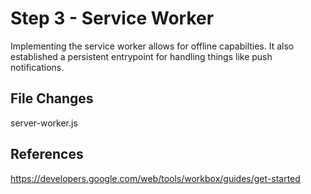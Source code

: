 # Step 3 - Service Worker
Implementing the service worker allows for offline capabilties.  It also established a persistent entrypoint for handling things like push notifications.

## File Changes
server-worker.js

## References

https://developers.google.com/web/tools/workbox/guides/get-started  

